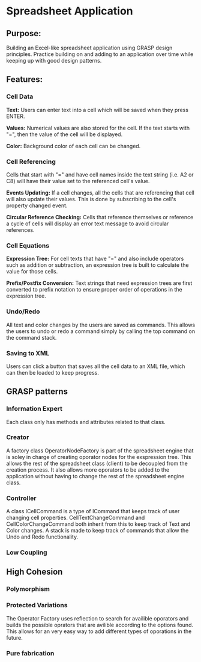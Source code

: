 # Spreadsheet Application

## Purpose:
Building an Excel-like spreadsheet application using GRASP design principles. Practice building on and adding to an application over time while keeping up with good design patterns.

## Features:
### Cell Data
**Text:** Users can enter text into a cell which will be saved when they press ENTER. 

**Values:** Numerical values are also stored for the cell. If the text starts with "=", then the value of the cell will be displayed.

**Color:** Background color of each cell can be changed.

### Cell Referencing
Cells that start with "=" and have cell names inside the text string (i.e. A2 or C8) will have their value set to the referenced cell's value.

**Events Updating:** If a cell changes, all the cells that are referencing that cell will also update their values. This is done by subscribing to the cell's property changed event.

**Circular Reference Checking:** Cells that reference themselves or reference a cycle of cells will display an error text message to avoid circular references.

### Cell Equations
**Expression Tree:** For cell texts that have "=" and also include operators such as addition or subtraction, an expression tree is built to calculate the value for those cells.

**Prefix/Postfix Conversion:** Text strings that need expression trees are first converted to prefix notation to ensure proper order of operations in the expression tree.

### Undo/Redo
All text and color changes by the users are saved as commands. This allows the users to undo or redo a command simply by calling the top command on the command stack.

### Saving to XML
Users can click a button that saves all the cell data to an XML file, which can then be loaded to keep progress.

## GRASP patterns
### Information Expert
Each class only has methods and attributes related to that class. 

### Creator
A factory class OperatorNodeFactory is part of the spreadsheet engine that is soley in charge of creating oporator nodes for the exspression tree. This allows the rest of the spreadsheet class (client) to be decoupled from the creation process. It also allows more oporators to be added to the application without having to change the rest of the spreadsheet engine class.


### Controller 
A class ICellCommand is a type of ICommand that keeps track of user changing cell properties. CellTextChangeCommand and CellColorChangeCommand both inherit from this to keep track of Text and Color changes. A stack is made to keep track of commands that allow the Undo and Redo functionality.

### Low Coupling

## High Cohesion

### Polymorphism
### Protected Variations
The Operator Factory uses reflection to search for availible oporators and builds the possible oprators that are avilible according to the options found. This allows for an very easy way to add different types of oporations in the future.

### Pure fabrication
